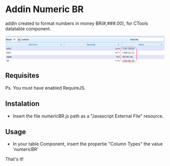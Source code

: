 # Addin Numeric BR

addIn created to format numbers in money BR(#,###.00), for CTools datatable component.

<img src="https://raw.githubusercontent.com/fernandommota/addin-numeric-br/master/images/numericBR.PNG" alt="Example of addin-numeric-br" title="addIn numericbr" align="center" />

## Requisites

Ps. You must have enabled RequireJS.

## Instalation

- Insert the file numericBR.js path as a "Javascript External File" resource.

## Usage

- In your table Component, insert the propertie "Column Types" the value 'numericBR'

That's it!

